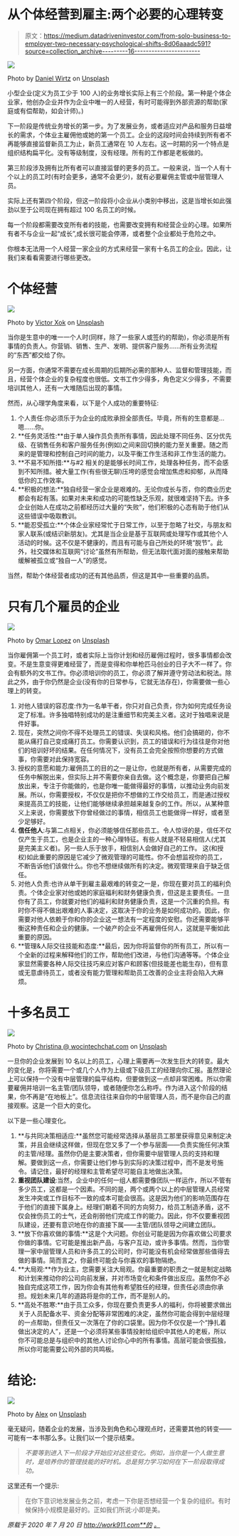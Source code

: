 # 从个体经营到雇主:两个必要的心理转变

> 原文：<https://medium.datadriveninvestor.com/from-solo-business-to-employer-two-necessary-psychological-shifts-8d06aaadc591?source=collection_archive---------16----------------------->

![](img/e8d395b676ede26bd105b6d9aed83ec7.png)

Photo by [Daniel Wirtz](https://unsplash.com/@danielwirtz?utm_source=medium&utm_medium=referral) on [Unsplash](https://unsplash.com?utm_source=medium&utm_medium=referral)

小型企业(定义为员工少于 100 人)的业务增长实际上有三个阶段。第一种是个体企业家，他创办企业并作为企业中唯一的人经营，有时可能得到外部资源的帮助(家庭或有偿帮助，如会计师)。)

下一阶段是传统业务增长的第一步。为了发展业务，或者适应对产品和服务日益增长的需求，个体业主雇佣他或她的第一个员工。企业的这段时间会持续到所有者不再能够直接监督新员工为止，新员工通常在 10 人左右。这一时期的另一个特点是组织结构扁平化。没有等级制度，没有经理。所有的工作都是老板做的。

第三阶段涉及拥有比所有者可以直接监督的更多的员工。一般来说，当一个人有十个以上的员工时(有时会更多，通常不会更少)，就有必要雇佣主管或中层管理人员。

实际上还有第四个阶段，但这一阶段将小企业从小类别中移出，这是当增长如此强劲以至于公司现在拥有超过 100 名员工的时候。

每一个阶段都需要改变所有者的技能，也需要改变拥有和经营企业的心理。如果所有者不与企业一起“成长”,成长很可能会停滞，或者整个企业都处于危险之中。

你根本无法用一个人经营一家企业的方式来经营一家有十名员工的企业。因此，让我们来看看需要进行哪些更改。

# 个体经营

![](img/43b3829791e1568891e8b59340d4595f.png)

Photo by [Victor Xok](https://unsplash.com/@xokvictor?utm_source=medium&utm_medium=referral) on [Unsplash](https://unsplash.com?utm_source=medium&utm_medium=referral)

当你是生意中的唯一一个人时(同样，除了一些家人或签约的帮助)，你必须是所有事情的负责人。你营销、销售、生产、发明、提供客户服务……所有业务流程的“东西”都交给了你。

另一方面，你通常不需要在成长周期的后期所必需的那种人、监督和管理技能，而且，经营个体企业的复杂程度也很低。文书工作少得多，角色定义少得多，不需要培训其他人，还有一大堆随后出现的事情。

然而，从心理学角度来看，以下是个人成功的重要特征:

1.  个人责任:你必须乐于为企业的成败承担全部责任。毕竟，所有的生意都是…嗯……你。
2.  **任务灵活性:**由于单人操作员负责所有事情，因此处理不同任务、区分优先级、在销售任务和客户服务任务(例如)之间来回切换的能力至关重要。随之而来的是管理和控制自己时间的能力，以及平衡工作生活和非工作生活的能力。
3.  **不易不知所措:**与#2 相关的是能够长时间工作，处理各种任务，而不会感到不知所措。被大量工作(有些很无聊)压垮的感觉会增加焦虑和抑郁，从而降低你的工作效率。
4.  **积极的想法:**独自经营一家企业是艰难的。无论你成长与否，你的商业历史都会有起有落。如果对未来和成功的可能性缺乏乐观，就很难坚持下去。许多企业创始人在成功之前都经历过大量的“失败”，他们积极的心态有助于他们从这些错误中吸取教训。
5.  **能忍受孤立:**个体企业家经常忙于日常工作，以至于忽略了社交，与朋友和家人联系(或结识新朋友)。尤其是当企业是基于互联网或处理写作或其他个人活动的时候。这不仅是不健康的，而且有可能与自己所处的环境“脱节”。此外，社交媒体和互联网“讨论”虽然有所帮助，但无法取代面对面的接触来帮助缓解被孤立或“独自一人”的感觉。

当然，帮助个体经营者成功的还有其他品质，但这是其中一些重要的品质。

# 只有几个雇员的企业

![](img/17414d5816e7fe0e46627ead61ba5c83.png)

Photo by [Omar Lopez](https://unsplash.com/@omarlopez1?utm_source=medium&utm_medium=referral) on [Unsplash](https://unsplash.com?utm_source=medium&utm_medium=referral)

当你雇佣第一个员工时，或者实际上当你计划和经历雇佣过程时，很多事情都会改变。不是生意变得更难经营了，而是变得和你单枪匹马创业的日子大不一样了。你会有额外的文书工作。你必须培训你的员工，你必须了解并遵守劳动法和税法。除此之外，由于你仍然是企业(没有你的日常参与，它就无法存在)，你需要做一些心理上的转变。

1.  对他人错误的容忍度:作为一名单干者，你只对自己负责，你为如何完成任务设定了标准。许多独唱特别成功的是注重细节和完美主义者。这对于独唱来说是件好事。
2.  现在，突然之间你不得不处理员工的错误、失误和风格。他们会搞砸的，你不能从痛打自己变成痛打员工。你需要认识到，员工的错误和行为往往是你对他们的培训好坏的结果。在任何情况下，没有员工会完全按照你想要的方式做事，你需要对此保持宽容。
3.  授权的意愿和能力:雇佣员工的目的之一是让你，也就是所有者，从需要完成的任务中解脱出来，但实际上并不需要你亲自去做。这个概念是，你要把自己解放出来，专注于你能做的，也是你唯一能做得最好的事情，以推动业务向前发展。所以，你需要授权，不仅仅是把你不想做的工作交给员工，而是通过授权来提高员工的技能，让他们能够继续承担越来越复杂的工作。所以，从某种意义上来说，你需要放下你曾经做过的事情，相信员工也能做得一样好，或者至少足够好。
4.  **信任他人**:与第二点相关，你必须能够信任那些员工。令人惊讶的是，信任不仅仅产生于员工，也是企业主的一种心理特征。有些人就是不轻易相信人(尤其是完美主义者)。另一些人乐于放手，相信别人会做好自己的工作。
    这(和授权)如此重要的原因是它减少了微观管理的可能性。你不会想监视你的员工，不断告诉他们该做什么。你也不想继续做所有的决定。微观管理来自于缺乏信任。
5.  对他人负责:也许从单干到雇主最艰难的转变之一是，你现在要对员工的福利负责。个体企业家对他或她的家庭福利和财务健康负责，但这是主要责任。一旦你有了员工，你就要对他们的福利和财务健康负责，这是一个沉重的负担。有时你不得不做出艰难的人事决定，这取决于你的业务是如何成功的。因此，你需要对他人依赖于你和你的企业这一想法有一定程度的安慰。你还需要能够平衡这种责任和企业的健康。一个破产的企业不再雇佣任何人，这就是平衡如此重要的原因。
6.  **管理&人际交往技能和态度:**最后，因为你将监督你的所有员工，所以有一个全新的过程来解释他们的工作，帮助他们改进，与他们沟通等等。个体企业家显然需要各种人际交往技巧来应对客户和顾客(但技能差也能生存)，但有意或无意虐待员工，或者没有能力管理和帮助员工改善的企业主将会陷入大麻烦。

# 十多名员工

![](img/6f7b9ac9154ba2ec8e601d640e49fd52.png)

Photo by [Christina @ wocintechchat.com](https://unsplash.com/@wocintechchat?utm_source=medium&utm_medium=referral) on [Unsplash](https://unsplash.com?utm_source=medium&utm_medium=referral)

一旦你的企业发展到 10 名以上的员工，心理上需要再一次发生巨大的转变。最大的变化是，你将需要一个或几个人作为上级或下级员工的经理向你汇报。虽然理论上可以保持一个没有中层管理的扁平结构，但要做到这一点却非常困难。所以你需要雇佣并培训一名主管/团队领导，或者随便你怎么称呼。作为进入这个阶段的结果，你不再是“在地板上”。信息流往往来自你的中层管理人员，而不是你自己的直接观察。这是一个巨大的变化。

以下是一些心理变化。

1.  **与共同决策相适应:**虽然您可能经常选择从基层员工那里获得意见来制定决策，并且会继续这样做，但现在您又多了一个参与层面——负责实施任何决策的主管/经理。虽然你仍是主要决策者，但你需要中层管理人员的支持和理解。要做到这一点，你需要让他们参与到实际的决策过程中，而不是发号施令。请记住，最好的经理和主管希望尽可能自主地做出决策。
2.  **重视团队建设**:当然，企业中的任何一组人都需要像团队一样运作，所以不管有多少员工，这都是一个因素。不同的是，两个或两个以上的中层管理人员经常发生冲突或工作目标不一致的成本可能会很高。这是因为他们的影响范围存在于他们的直接下属身上。经理们朝着不同的方向努力，给员工制造矛盾，这不仅会挫伤员工的士气，还会削弱他们完成工作的能力。因此，你不仅要重视团队建设，还要有意识地在你的直接下属——主管/团队领导之间建立团队。
3.  **放下你喜欢做的事情:**这是个大问题。你创业可能是因为你喜欢做公司要求你做的事情。它可能是推出新产品，与客户互动，或许多事情。然而，当你管理一家中层管理人员和许多员工的公司时，你可能没有机会经常做那些值得去做的事情。简而言之，你最终可能会与你喜欢的事物隔绝。
4.  **大局观:**作为业主，您需要关注大局观。你最重要的职责之一就是制定战略和计划来推动你的公司向前发展，并对市场变化和条件做出反应。虽然你不必独自完成这项工作，因为你会有其他有希望胜任的经理，但责任必须由你承担。规划未来几年的道路将是你的工作，而不是别人的。
5.  **高处不胜寒:**由于员工众多，你现在要负责更多人的福利，你将被要求做出关于人员配备水平、资金分配等非常困难的决定，虽然你可能会得到中层经理的一点帮助，但责任又一次落在了你的口袋里。因为你不仅仅是一个“挣扎着做出决定的人”，还是一个必须将某些事情投射给组织中其他人的老板，所以你不可能总是与组织中的其他人讨论你心中的所有事情。高层可能会很孤独，所以你可能需要公司外部的共鸣板。

# 结论:

![](img/0dd3c5a00dfbfe06ffb20dec710a02e1.png)

Photo by [Alex](https://unsplash.com/@alx_andru?utm_source=medium&utm_medium=referral) on [Unsplash](https://unsplash.com?utm_source=medium&utm_medium=referral)

毫无疑问，随着企业的发展，当涉及到角色和心理观点时，还需要其他的转变——可能有一本书那么多。让我们以一个提示结束。

> *不要等到进入下一阶段才开始应对这些变化。例如，当你是一个人做生意时，是培养你的管理技能的好时机。总是努力学习如何在下一阶段取得成功。*

这里还有一个提示:

> 在你下意识地发展业务之前，考虑一下你是否想经营一个复杂的组织。有时候保持小规模是最好的。正如我们所说:小即是美。

*原载于 2020 年 7 月 20 日 http://work911.com**的* [*。*](http://work911.com/smallbiz/from-solo-business-to-employer-two-necessary-psychological-shifts/)